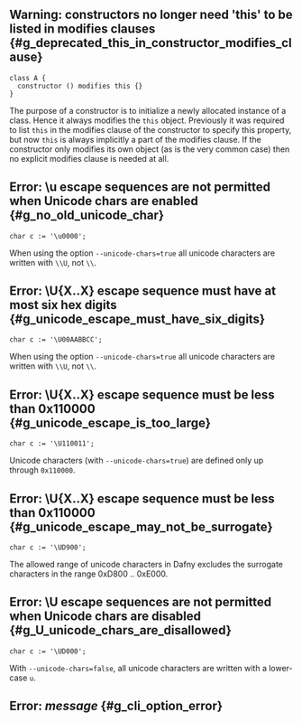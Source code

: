 <!-- %default %useHeadings %check-ids -->

<!-- FILE ./DafnyCore/Generic/Util.cs -->

## **Warning: constructors no longer need 'this' to be listed in modifies clauses** {#g_deprecated_this_in_constructor_modifies_clause}

<!-- %check-resolve-warn -->
```dafny
class A {
  constructor () modifies this {}
}
```

The purpose of a constructor is to initialize a newly allocated instance of a class.
Hence it always modifies the `this` object.
Previously it was required to list `this` in the modifies clause of the
constructor to specify this property, but now `this` is always implicitly 
a part of the modifies clause. 
If the constructor only modifies its own object (as is the very common case)
then no explicit modifies clause is needed at all.

<!-- TODO - 2 instances -- needs an example using set display-->

## **Error: \\u escape sequences are not permitted when Unicode chars are enabled** {#g_no_old_unicode_char}

<!-- %check-resolve %options --unicode-chars=true -->
```dafny
char c := '\u0000';
```

When using the option `--unicode-chars=true` all unicode characters are written with `\\U`, not `\\`.

## **Error: \\U{X..X} escape sequence must have at most six hex digits** {#g_unicode_escape_must_have_six_digits}

<!-- %check-resolve %options --unicode-chars=true -->
```dafny
char c := '\U00AABBCC';
```

When using the option `--unicode-chars=true` all unicode characters are written with `\\U`, not `\\`.

## **Error: \\U{X..X} escape sequence must be less than 0x110000** {#g_unicode_escape_is_too_large}

<!-- %check-resolve %options --unicode-chars=true -->
```dafny
char c := '\U110011';
```

Unicode characters (with `--unicode-chars=true`) are defined only up through `0x110000`.

## **Error: \\U{X..X} escape sequence must be less than 0x110000** {#g_unicode_escape_may_not_be_surrogate}

<!-- %check-resolve %options --unicode-chars=true -->
```dafny
char c := '\UD900';
```

The allowed range of unicode characters in Dafny excludes the surrogate characters in the range 0xD800 .. 0xE000.
<!-- TODO - need a reference -->

## **Error: \\U escape sequences are not permitted when Unicode chars are disabled** {#g_U_unicode_chars_are_disallowed}

<!-- %check-resolve %options --unicode-chars=false -->
```dafny
char c := '\UD000';
```

With `--unicode-chars=false`, all unicode characters are written with a lower-case `u`.


<!-- FILE DafnyCore/DafnyOptions.cs -->

## **Error: _message_** {#g_cli_option_error}

<!-- TODO -->
